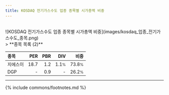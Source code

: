 ```yaml
---
title: KOSDAQ 전기가스수도 업종 종목별 시가총액 비중
---
```

<br>
![KOSDAQ 전기가스수도 업종 종목별 시가총액 비중](images/kosdaq_업종_전기가스수도_종목.png)
<br>
> **종목 목록 (2)**<a id="list"></a>

| **종목** | **PER** | **PBR** | **DIV** | **비중** |
| :------- | ------: | ------: | ------: | -------: |
| 지에스이 | 18.7 | 1.2 | 1.1<small>%</small> | 73.8<small>%</small> |
| DGP | - | 0.9 | - | 26.2<small>%</small> |

---
{% include commons/footnotes.md %}